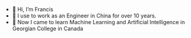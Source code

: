 - 👋 Hi, I’m Francis
- 👀 I use to work as an Engineer in China for over 10 years.
- 🌱 Now I came to learn Machine Learning and Artificial Intelligence in Georgian College in Canada

<!---
franciszero/franciszero is a ✨ special ✨ repository because its `README.md` (this file) appears on your GitHub profile.
You can click the Preview link to take a look at your changes.
--->
